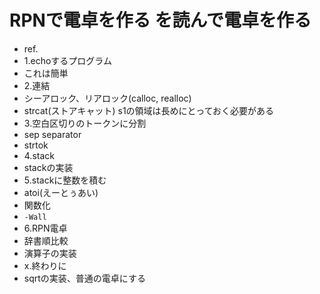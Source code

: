 # RPNで電卓を作る を読んで電卓を作る
- ref. 
- 1.echoするプログラム
- これは簡単
- 2.連結
- シーアロック、リアロック(calloc, realloc)
- strcat(ストアキャット) s1の領域は長めにとっておく必要がある
- 3.空白区切りのトークンに分割
- sep separator
- strtok
- 4.stack
- stackの実装
- 5.stackに整数を積む
- atoi(えーとぅあい) 
- 関数化
- `-Wall`
- 6.RPN電卓
- 辞書順比較
- 演算子の実装
- x.終わりに
- sqrtの実装、普通の電卓にする
